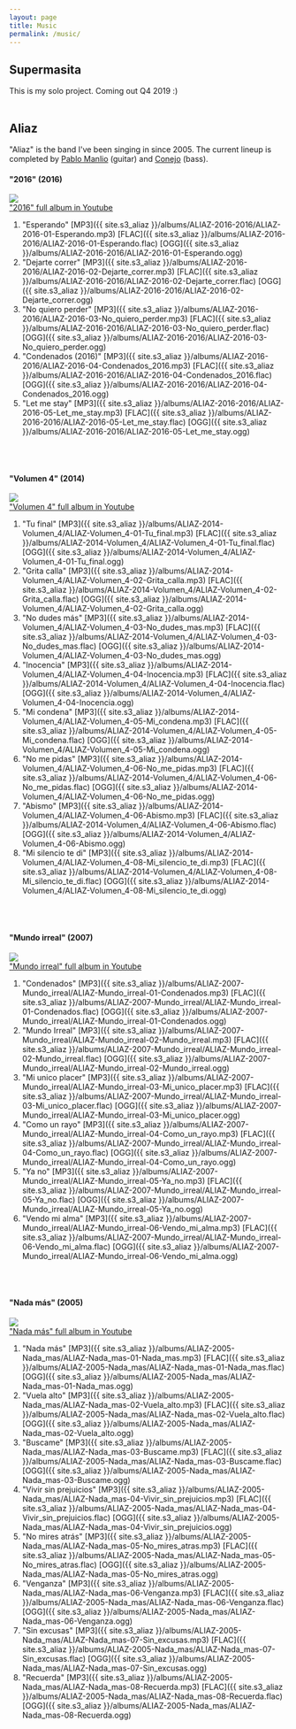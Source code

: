 ```yaml
---
layout: page
title: Music
permalink: /music/
---
```


## Supermasita 
This is my solo project. Coming out Q4 2019 :)
<br>
<br>


## Aliaz
"Aliaz" is the band I've been singing in since 2005. The current lineup is completed by [Pablo Manlio](https://www.instagram.com/pablomanlio/) (guitar) and [Conejo](https://www.instagram.com/yupisalas/) (bass). 
<br>

#### "2016" (2016)
<img src="../assets/music/ALIAZ-2016-2016-150px.jpg"/>
<br>
<a href="https://youtu.be/eZ3u72VVFKk" target="_blank">"2016" full album in Youtube</a>

1. "Esperando" [MP3]({{ site.s3_aliaz }}/albums/ALIAZ-2016-2016/ALIAZ-2016-01-Esperando.mp3) [FLAC]({{ site.s3_aliaz }}/albums/ALIAZ-2016-2016/ALIAZ-2016-01-Esperando.flac) [OGG]({{ site.s3_aliaz }}/albums/ALIAZ-2016-2016/ALIAZ-2016-01-Esperando.ogg)
2. "Dejarte correr" [MP3]({{ site.s3_aliaz }}/albums/ALIAZ-2016-2016/ALIAZ-2016-02-Dejarte_correr.mp3) [FLAC]({{ site.s3_aliaz }}/albums/ALIAZ-2016-2016/ALIAZ-2016-02-Dejarte_correr.flac) [OGG]({{ site.s3_aliaz }}/albums/ALIAZ-2016-2016/ALIAZ-2016-02-Dejarte_correr.ogg)
3. "No quiero perder" [MP3]({{ site.s3_aliaz }}/albums/ALIAZ-2016-2016/ALIAZ-2016-03-No_quiero_perder.mp3) [FLAC]({{ site.s3_aliaz }}/albums/ALIAZ-2016-2016/ALIAZ-2016-03-No_quiero_perder.flac) [OGG]({{ site.s3_aliaz }}/albums/ALIAZ-2016-2016/ALIAZ-2016-03-No_quiero_perder.ogg)
4. "Condenados (2016)" [MP3]({{ site.s3_aliaz }}/albums/ALIAZ-2016-2016/ALIAZ-2016-04-Condenados_2016.mp3) [FLAC]({{ site.s3_aliaz }}/albums/ALIAZ-2016-2016/ALIAZ-2016-04-Condenados_2016.flac) [OGG]({{ site.s3_aliaz }}/albums/ALIAZ-2016-2016/ALIAZ-2016-04-Condenados_2016.ogg)
5. "Let me stay" [MP3]({{ site.s3_aliaz }}/albums/ALIAZ-2016-2016/ALIAZ-2016-05-Let_me_stay.mp3) [FLAC]({{ site.s3_aliaz }}/albums/ALIAZ-2016-2016/ALIAZ-2016-05-Let_me_stay.flac) [OGG]({{ site.s3_aliaz }}/albums/ALIAZ-2016-2016/ALIAZ-2016-05-Let_me_stay.ogg)
<br>
<br>

#### "Volumen 4" (2014)
<img src="../assets/music/ALIAZ-2014-Volumen_4-150px.jpg"/>
<br>
<a href="https://youtu.be/uelI2RFtTQ0" target="_blank">"Volumen 4" full album in Youtube</a>

1. "Tu final" [MP3]({{ site.s3_aliaz }}/albums/ALIAZ-2014-Volumen_4/ALIAZ-Volumen_4-01-Tu_final.mp3) [FLAC]({{ site.s3_aliaz }}/albums/ALIAZ-2014-Volumen_4/ALIAZ-Volumen_4-01-Tu_final.flac) [OGG]({{ site.s3_aliaz }}/albums/ALIAZ-2014-Volumen_4/ALIAZ-Volumen_4-01-Tu_final.ogg)
2. "Grita calla" [MP3]({{ site.s3_aliaz }}/albums/ALIAZ-2014-Volumen_4/ALIAZ-Volumen_4-02-Grita_calla.mp3) [FLAC]({{ site.s3_aliaz }}/albums/ALIAZ-2014-Volumen_4/ALIAZ-Volumen_4-02-Grita_calla.flac) [OGG]({{ site.s3_aliaz }}/albums/ALIAZ-2014-Volumen_4/ALIAZ-Volumen_4-02-Grita_calla.ogg)
3. "No dudes más" [MP3]({{ site.s3_aliaz }}/albums/ALIAZ-2014-Volumen_4/ALIAZ-Volumen_4-03-No_dudes_mas.mp3) [FLAC]({{ site.s3_aliaz }}/albums/ALIAZ-2014-Volumen_4/ALIAZ-Volumen_4-03-No_dudes_mas.flac) [OGG]({{ site.s3_aliaz }}/albums/ALIAZ-2014-Volumen_4/ALIAZ-Volumen_4-03-No_dudes_mas.ogg)
4. "Inocencia" [MP3]({{ site.s3_aliaz }}/albums/ALIAZ-2014-Volumen_4/ALIAZ-Volumen_4-04-Inocencia.mp3) [FLAC]({{ site.s3_aliaz }}/albums/ALIAZ-2014-Volumen_4/ALIAZ-Volumen_4-04-Inocencia.flac) [OGG]({{ site.s3_aliaz }}/albums/ALIAZ-2014-Volumen_4/ALIAZ-Volumen_4-04-Inocencia.ogg)
5. "Mi condena" [MP3]({{ site.s3_aliaz }}/albums/ALIAZ-2014-Volumen_4/ALIAZ-Volumen_4-05-Mi_condena.mp3) [FLAC]({{ site.s3_aliaz }}/albums/ALIAZ-2014-Volumen_4/ALIAZ-Volumen_4-05-Mi_condena.flac) [OGG]({{ site.s3_aliaz }}/albums/ALIAZ-2014-Volumen_4/ALIAZ-Volumen_4-05-Mi_condena.ogg)
6. "No me pidas" [MP3]({{ site.s3_aliaz }}/albums/ALIAZ-2014-Volumen_4/ALIAZ-Volumen_4-06-No_me_pidas.mp3) [FLAC]({{ site.s3_aliaz }}/albums/ALIAZ-2014-Volumen_4/ALIAZ-Volumen_4-06-No_me_pidas.flac) [OGG]({{ site.s3_aliaz }}/albums/ALIAZ-2014-Volumen_4/ALIAZ-Volumen_4-06-No_me_pidas.ogg)
7. "Abismo" [MP3]({{ site.s3_aliaz }}/albums/ALIAZ-2014-Volumen_4/ALIAZ-Volumen_4-06-Abismo.mp3) [FLAC]({{ site.s3_aliaz }}/albums/ALIAZ-2014-Volumen_4/ALIAZ-Volumen_4-06-Abismo.flac) [OGG]({{ site.s3_aliaz }}/albums/ALIAZ-2014-Volumen_4/ALIAZ-Volumen_4-06-Abismo.ogg)
8. "Mi silencio te di" [MP3]({{ site.s3_aliaz }}/albums/ALIAZ-2014-Volumen_4/ALIAZ-Volumen_4-08-Mi_silencio_te_di.mp3) [FLAC]({{ site.s3_aliaz }}/albums/ALIAZ-2014-Volumen_4/ALIAZ-Volumen_4-08-Mi_silencio_te_di.flac) [OGG]({{ site.s3_aliaz }}/albums/ALIAZ-2014-Volumen_4/ALIAZ-Volumen_4-08-Mi_silencio_te_di.ogg)
<br>
<br>

#### "Mundo irreal" (2007)
<img src="../assets/music/ALIAZ-2007-Mundo_irreal-150px.jpg"/>
<br>
<a href="https://youtu.be/hIUzhmzCFKE" target="_blank">"Mundo irreal" full album in Youtube</a>

1. "Condenados" [MP3]({{ site.s3_aliaz }}/albums/ALIAZ-2007-Mundo_irreal/ALIAZ-Mundo_irreal-01-Condenados.mp3) [FLAC]({{ site.s3_aliaz }}/albums/ALIAZ-2007-Mundo_irreal/ALIAZ-Mundo_irreal-01-Condenados.flac) [OGG]({{ site.s3_aliaz }}/albums/ALIAZ-2007-Mundo_irreal/ALIAZ-Mundo_irreal-01-Condenados.ogg)
2. "Mundo Irreal" [MP3]({{ site.s3_aliaz }}/albums/ALIAZ-2007-Mundo_irreal/ALIAZ-Mundo_irreal-02-Mundo_irreal.mp3) [FLAC]({{ site.s3_aliaz }}/albums/ALIAZ-2007-Mundo_irreal/ALIAZ-Mundo_irreal-02-Mundo_irreal.flac) [OGG]({{ site.s3_aliaz }}/albums/ALIAZ-2007-Mundo_irreal/ALIAZ-Mundo_irreal-02-Mundo_irreal.ogg)
3. "Mi unico placer" [MP3]({{ site.s3_aliaz }}/albums/ALIAZ-2007-Mundo_irreal/ALIAZ-Mundo_irreal-03-Mi_unico_placer.mp3) [FLAC]({{ site.s3_aliaz }}/albums/ALIAZ-2007-Mundo_irreal/ALIAZ-Mundo_irreal-03-Mi_unico_placer.flac) [OGG]({{ site.s3_aliaz }}/albums/ALIAZ-2007-Mundo_irreal/ALIAZ-Mundo_irreal-03-Mi_unico_placer.ogg)
4. "Como un rayo" [MP3]({{ site.s3_aliaz }}/albums/ALIAZ-2007-Mundo_irreal/ALIAZ-Mundo_irreal-04-Como_un_rayo.mp3) [FLAC]({{ site.s3_aliaz }}/albums/ALIAZ-2007-Mundo_irreal/ALIAZ-Mundo_irreal-04-Como_un_rayo.flac) [OGG]({{ site.s3_aliaz }}/albums/ALIAZ-2007-Mundo_irreal/ALIAZ-Mundo_irreal-04-Como_un_rayo.ogg)
5. "Ya no" [MP3]({{ site.s3_aliaz }}/albums/ALIAZ-2007-Mundo_irreal/ALIAZ-Mundo_irreal-05-Ya_no.mp3) [FLAC]({{ site.s3_aliaz }}/albums/ALIAZ-2007-Mundo_irreal/ALIAZ-Mundo_irreal-05-Ya_no.flac) [OGG]({{ site.s3_aliaz }}/albums/ALIAZ-2007-Mundo_irreal/ALIAZ-Mundo_irreal-05-Ya_no.ogg)
6. "Vendo mi alma" [MP3]({{ site.s3_aliaz }}/albums/ALIAZ-2007-Mundo_irreal/ALIAZ-Mundo_irreal-06-Vendo_mi_alma.mp3) [FLAC]({{ site.s3_aliaz }}/albums/ALIAZ-2007-Mundo_irreal/ALIAZ-Mundo_irreal-06-Vendo_mi_alma.flac) [OGG]({{ site.s3_aliaz }}/albums/ALIAZ-2007-Mundo_irreal/ALIAZ-Mundo_irreal-06-Vendo_mi_alma.ogg)
<br>
<br>

#### "Nada más" (2005)
<img src="../assets/music/ALIAZ-2005-Nada_mas-150px.jpg"/>
<br>
<a href="https://youtu.be/yVaV0IxPmBA" target="_blank">"Nada más" full album in Youtube</a>

1. "Nada más" [MP3]({{ site.s3_aliaz }}/albums/ALIAZ-2005-Nada_mas/ALIAZ-Nada_mas-01-Nada_mas.mp3) [FLAC]({{ site.s3_aliaz }}/albums/ALIAZ-2005-Nada_mas/ALIAZ-Nada_mas-01-Nada_mas.flac) [OGG]({{ site.s3_aliaz }}/albums/ALIAZ-2005-Nada_mas/ALIAZ-Nada_mas-01-Nada_mas.ogg)
2. "Vuela alto" [MP3]({{ site.s3_aliaz }}/albums/ALIAZ-2005-Nada_mas/ALIAZ-Nada_mas-02-Vuela_alto.mp3) [FLAC]({{ site.s3_aliaz }}/albums/ALIAZ-2005-Nada_mas/ALIAZ-Nada_mas-02-Vuela_alto.flac) [OGG]({{ site.s3_aliaz }}/albums/ALIAZ-2005-Nada_mas/ALIAZ-Nada_mas-02-Vuela_alto.ogg)
3. "Buscame" [MP3]({{ site.s3_aliaz }}/albums/ALIAZ-2005-Nada_mas/ALIAZ-Nada_mas-03-Buscame.mp3) [FLAC]({{ site.s3_aliaz }}/albums/ALIAZ-2005-Nada_mas/ALIAZ-Nada_mas-03-Buscame.flac) [OGG]({{ site.s3_aliaz }}/albums/ALIAZ-2005-Nada_mas/ALIAZ-Nada_mas-03-Buscame.ogg)
4. "Vivir sin prejuicios" [MP3]({{ site.s3_aliaz }}/albums/ALIAZ-2005-Nada_mas/ALIAZ-Nada_mas-04-Vivir_sin_prejuicios.mp3) [FLAC]({{ site.s3_aliaz }}/albums/ALIAZ-2005-Nada_mas/ALIAZ-Nada_mas-04-Vivir_sin_prejuicios.flac) [OGG]({{ site.s3_aliaz }}/albums/ALIAZ-2005-Nada_mas/ALIAZ-Nada_mas-04-Vivir_sin_prejuicios.ogg)
5. "No mires atrás" [MP3]({{ site.s3_aliaz }}/albums/ALIAZ-2005-Nada_mas/ALIAZ-Nada_mas-05-No_mires_atras.mp3) [FLAC]({{ site.s3_aliaz }}/albums/ALIAZ-2005-Nada_mas/ALIAZ-Nada_mas-05-No_mires_atras.flac) [OGG]({{ site.s3_aliaz }}/albums/ALIAZ-2005-Nada_mas/ALIAZ-Nada_mas-05-No_mires_atras.ogg)
6. "Venganza" [MP3]({{ site.s3_aliaz }}/albums/ALIAZ-2005-Nada_mas/ALIAZ-Nada_mas-06-Venganza.mp3) [FLAC]({{ site.s3_aliaz }}/albums/ALIAZ-2005-Nada_mas/ALIAZ-Nada_mas-06-Venganza.flac) [OGG]({{ site.s3_aliaz }}/albums/ALIAZ-2005-Nada_mas/ALIAZ-Nada_mas-06-Venganza.ogg)
7. "Sin excusas" [MP3]({{ site.s3_aliaz }}/albums/ALIAZ-2005-Nada_mas/ALIAZ-Nada_mas-07-Sin_excusas.mp3) [FLAC]({{ site.s3_aliaz }}/albums/ALIAZ-2005-Nada_mas/ALIAZ-Nada_mas-07-Sin_excusas.flac) [OGG]({{ site.s3_aliaz }}/albums/ALIAZ-2005-Nada_mas/ALIAZ-Nada_mas-07-Sin_excusas.ogg)
8. "Recuerda" [MP3]({{ site.s3_aliaz }}/albums/ALIAZ-2005-Nada_mas/ALIAZ-Nada_mas-08-Recuerda.mp3) [FLAC]({{ site.s3_aliaz }}/albums/ALIAZ-2005-Nada_mas/ALIAZ-Nada_mas-08-Recuerda.flac) [OGG]({{ site.s3_aliaz }}/albums/ALIAZ-2005-Nada_mas/ALIAZ-Nada_mas-08-Recuerda.ogg)
<br>
<br>

